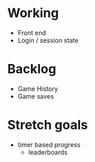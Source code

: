 


# Working
- Front end
- Login / session state


# Backlog
- Game History
- Game saves

# Stretch goals
- timer based progress
  - leaderboards